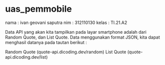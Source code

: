 # uas_pemmobile
nama : ivan geovani saputra
nim : 312110130
kelas : TI.21.A2

Data API yang akan kita tampilkan pada layar smartphone adalah dari Random Quote, dan List Quote. Data menggunakan format JSON, kita dapat menghasil datanya pada tautan berikut :

Random Quote (quote-api.dicoding.dev/random)
List Quote (quote-api.dicoding.dev/list)

